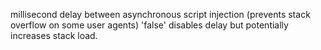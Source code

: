 millisecond delay between asynchronous script injection (prevents stack overflow on some user agents)
'false' disables delay but potentially increases stack load.
